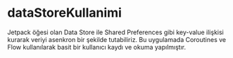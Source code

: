 # dataStoreKullanimi

Jetpack öğesi olan Data Store ile Shared Preferences gibi key-value ilişkisi kurarak veriyi asenkron bir şekilde tutabiliriz.
Bu uygulamada Coroutines ve Flow kullanılarak basit bir kullanıcı kaydı ve okuma yapılmıştır.
